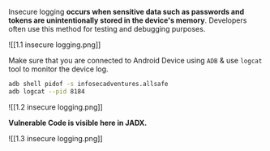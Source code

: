 
Insecure logging **occurs when sensitive data such as passwords and tokens are unintentionally stored in the device's memory**. Developers often use this method for testing and debugging purposes.


![[1.1 insecure logging.png]]


Make sure that you are connected to Android Device using `ADB` & use `logcat` tool to monitor the device log.

```sh
adb shell pidof -s infosecadventures.allsafe
adb logcat --pid 8184
```


![[1.2 insecure logging.png]]

**Vulnerable Code is visible here in JADX.**

![[1.3 insecure logging.png]]

